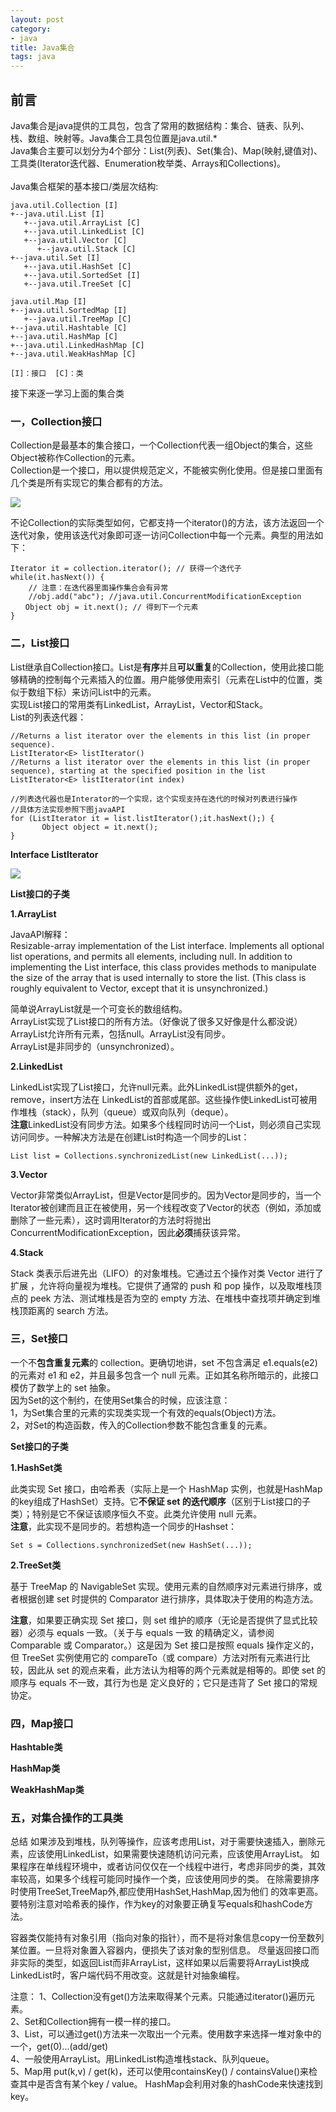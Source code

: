 ```yaml
---
layout: post
category: 
- java
title: Java集合
tags: java
---
```

## 前言
Java集合是java提供的工具包，包含了常用的数据结构：集合、链表、队列、栈、数组、映射等。Java集合工具包位置是java.util.*<br>
Java集合主要可以划分为4个部分：List(列表)、Set(集合)、Map(映射,键值对)、工具类(Iterator迭代器、Enumeration枚举类、Arrays和Collections)。<br><br>
Java集合框架的基本接口/类层次结构:<br>

	java.util.Collection [I]
	+--java.util.List [I]
	   +--java.util.ArrayList [C]
	   +--java.util.LinkedList [C]
	   +--java.util.Vector [C]
	      +--java.util.Stack [C]
	+--java.util.Set [I]
	   +--java.util.HashSet [C]
	   +--java.util.SortedSet [I]
	   +--java.util.TreeSet [C]

	java.util.Map [I]
	+--java.util.SortedMap [I]
	   +--java.util.TreeMap [C]
	+--java.util.Hashtable [C]
	+--java.util.HashMap [C]
	+--java.util.LinkedHashMap [C]
	+--java.util.WeakHashMap [C]

	[I]：接口	[C]：类

接下来逐一学习上面的集合类

### 一，Collection接口
Collection是最基本的集合接口，一个Collection代表一组Object的集合，这些Object被称作Collection的元素。<br>
Collection是一个接口，用以提供规范定义，不能被实例化使用。但是接口里面有几个类是所有实现它的集合都有的方法。<br>

![](http://img.blog.csdn.net/20170416210825924?watermark/2/text/aHR0cDovL2Jsb2cuY3Nkbi5uZXQvY2hhbzQ2NjY=/font/5a6L5L2T/fontsize/400/fill/I0JBQkFCMA==/dissolve/70/gravity/Center)

不论Collection的实际类型如何，它都支持一个iterator()的方法，该方法返回一个迭代对象，使用该迭代对象即可逐一访问Collection中每一个元素。典型的用法如下：

	Iterator it = collection.iterator(); // 获得一个迭代子 
	while(it.hasNext()) { 
		// 注意：在迭代器里面操作集合会有异常
		//obj.add("abc"); //java.util.ConcurrentModificationException
	　　Object obj = it.next(); // 得到下一个元素 
	}

### 二，List接口
List继承自Collection接口。List是**有序**并且**可以重复**的Collection，使用此接口能够精确的控制每个元素插入的位置。用户能够使用索引（元素在List中的位置，类似于数组下标）来访问List中的元素。<br>
实现List接口的常用类有LinkedList，ArrayList，Vector和Stack。<br>
List的列表迭代器：<br>

	//Returns a list iterator over the elements in this list (in proper sequence).
	ListIterator<E>	listIterator()
	//Returns a list iterator over the elements in this list (in proper sequence), starting at the specified position in the list
	ListIterator<E>	listIterator(int index)
	
	//列表迭代器也是Interator的一个实现，这个实现支持在迭代的时候对列表进行操作
	//具体方法实现参照下图javaAPI
	for (ListIterator it = list.listIterator();it.hasNext();) {
           Object object = it.next();
    }

**Interface ListIterator**

![](http://img.blog.csdn.net/20170416222800338?watermark/2/text/aHR0cDovL2Jsb2cuY3Nkbi5uZXQvY2hhbzQ2NjY=/font/5a6L5L2T/fontsize/400/fill/I0JBQkFCMA==/dissolve/70/gravity/Center)
<br>

**List接口的子类**

**1.ArrayList**

JavaAPI解释：<br>
Resizable-array implementation of the List interface. Implements all optional list operations, and permits all elements, including null. In addition to implementing the List interface, this class provides methods to manipulate the size of the array that is used internally to store the list. (This class is roughly equivalent to Vector, except that it is unsynchronized.)<br>

简单说ArrayList就是一个可变长的数组结构。<br>
ArrayList实现了List接口的所有方法。（好像说了很多又好像是什么都没说）<br>
ArrayList允许所有元素，包括null。ArrayList没有同步。<br>
ArrayList是非同步的（unsynchronized）。

**2.LinkedList**

LinkedList实现了List接口，允许null元素。此外LinkedList提供额外的get，remove，insert方法在 LinkedList的首部或尾部。这些操作使LinkedList可被用作堆栈（stack），队列（queue）或双向队列（deque）。<br>
**注意**LinkedList没有同步方法。如果多个线程同时访问一个List，则必须自己实现访问同步。一种解决方法是在创建List时构造一个同步的List：

	List list = Collections.synchronizedList(new LinkedList(...));

**3.Vector**

Vector非常类似ArrayList，但是Vector是同步的。因为Vector是同步的，当一个Iterator被创建而且正在被使用，另一个线程改变了Vector的状态（例如，添加或删除了一些元素），这时调用Iterator的方法时将抛出ConcurrentModificationException，因此**必须**捕获该异常。

**4.Stack**

Stack 类表示后进先出（LIFO）的对象堆栈。它通过五个操作对类 Vector 进行了扩展 ，允许将向量视为堆栈。它提供了通常的 push 和 pop 操作，以及取堆栈顶点的 peek 方法、测试堆栈是否为空的 empty 方法、在堆栈中查找项并确定到堆栈顶距离的 search 方法。

### 三，Set接口

一个不**包含重复元素**的 collection。更确切地讲，set 不包含满足 e1.equals(e2) 的元素对 e1 和 e2，并且最多包含一个 null 元素。正如其名称所暗示的，此接口模仿了数学上的 set 抽象。<br>
因为Set的这个制约，在使用Set集合的时候，应该注意：  
1，为Set集合里的元素的实现类实现一个有效的equals(Object)方法。  
2，对Set的构造函数，传入的Collection参数不能包含重复的元素。


**Set接口的子类**

**1.HashSet类**

此类实现 Set 接口，由哈希表（实际上是一个 HashMap 实例，也就是HashMap的key组成了HashSet）支持。它**不保证 set 的迭代顺序**（区别于List接口的子类）；特别是它不保证该顺序恒久不变。此类允许使用 null 元素。  
**注意**，此实现不是同步的。若想构造一个同步的Hashset：  

    Set s = Collections.synchronizedSet(new HashSet(...));


**2.TreeSet类**

基于 TreeMap 的 NavigableSet 实现。使用元素的自然顺序对元素进行排序，或者根据创建 set 时提供的 Comparator 进行排序，具体取决于使用的构造方法。  

**注意**，如果要正确实现 Set 接口，则 set 维护的顺序（无论是否提供了显式比较器）必须与 equals 一致。（关于与 equals 一致 的精确定义，请参阅 Comparable 或 Comparator。）这是因为 Set 接口是按照 equals 操作定义的，但 TreeSet 实例使用它的 compareTo（或 compare）方法对所有元素进行比较，因此从 set 的观点来看，此方法认为相等的两个元素就是相等的。即使 set 的顺序与 equals 不一致，其行为也是 定义良好的；它只是违背了 Set 接口的常规协定。


### 四，Map接口

**Hashtable类**

**HashMap类**

**WeakHashMap类**

### 五，对集合操作的工具类

总结
如果涉及到堆栈，队列等操作，应该考虑用List，对于需要快速插入，删除元素，应该使用LinkedList，如果需要快速随机访问元素，应该使用ArrayList。
如果程序在单线程环境中，或者访问仅仅在一个线程中进行，考虑非同步的类，其效率较高，如果多个线程可能同时操作一个类，应该使用同步的类。
在除需要排序时使用TreeSet,TreeMap外,都应使用HashSet,HashMap,因为他们 的效率更高。
要特别注意对哈希表的操作，作为key的对象要正确复写equals和hashCode方法。

容器类仅能持有对象引用（指向对象的指针），而不是将对象信息copy一份至数列某位置。一旦将对象置入容器内，便损失了该对象的型别信息。
尽量返回接口而非实际的类型，如返回List而非ArrayList，这样如果以后需要将ArrayList换成LinkedList时，客户端代码不用改变。这就是针对抽象编程。
 
注意：
1、Collection没有get()方法来取得某个元素。只能通过iterator()遍历元素。<br>
2、Set和Collection拥有一模一样的接口。<br>
3、List，可以通过get()方法来一次取出一个元素。使用数字来选择一堆对象中的一个，get(0)...(add/get)<br>
4、一般使用ArrayList。用LinkedList构造堆栈stack、队列queue。<br>
5、Map用 put(k,v) / get(k)，还可以使用containsKey() / containsValue()来检查其中是否含有某个key / value。
HashMap会利用对象的hashCode来快速找到key。